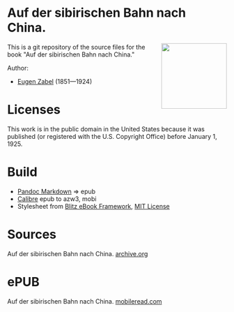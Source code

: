 # Auf der sibirischen Bahn nach China.

<img align="right" height="150" src="https://user-images.githubusercontent.com/13177792/193411540-7086cca9-adf2-454b-abc2-2ce1ac1195c6.jpg">

This is a git repository of the source files for the book
"Auf der sibirischen Bahn nach China."

Author:

* [Eugen Zabel](https://de.wikipedia.org/wiki/Eugen_Zabel) (1851—1924)


# Licenses
This work is in the public domain in the United States because it was
published (or registered with the U.S. Copyright Office)
before January 1, 1925.


# Build
* [Pandoc Markdown](https://pandoc.org/MANUAL.html#pandocs-markdown) => epub
* [Calibre](https://calibre-ebook.com/) epub to azw3, mobi
* Stylesheet from [Blitz eBook Framework](https://friendsofepub.github.io/Blitz/), [MIT License](https://github.com/FriendsOfEpub/Blitz/blob/master/LICENSE)

# Sources
Auf der sibirischen Bahn nach China. [archive.org](https://archive.org/details/bub_gb_Mj8EAAAAYAAJ)

# ePUB
Auf der sibirischen Bahn nach China. [mobileread.com](https://www.mobileread.com/forums/showthread.php?t=340728)
